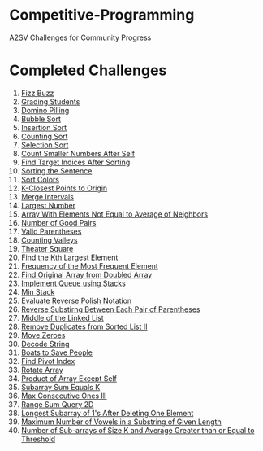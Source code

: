 # Competitive-Programming
A2SV Challenges for Community Progress






# Completed Challenges

1) [Fizz Buzz](https://github.com/CodEZ47/Competitive-Programming/blob/main/Fizz%20Buzz/fizz-buzz.js)
2) [Grading Students](https://github.com/CodEZ47/Competitive-Programming/blob/main/Grading%20Students/grading-students.js)
3) [Domino Pilling](https://github.com/CodEZ47/Competitive-Programming/blob/main/Domino%20Piling/domino_piling.cpp)
4) [Bubble Sort](https://github.com/CodEZ47/Competitive-Programming/blob/main/Bubble%20Sort/bubble-sort.js)
5) [Insertion Sort](https://github.com/CodEZ47/Competitive-Programming/blob/main/Insertion%20Sort/insertion-sort.js)
6) [Counting Sort](https://github.com/CodEZ47/Competitive-Programming/blob/main/Counting%20Sort/counting-sort.js)
7) [Selection Sort](https://github.com/CodEZ47/Competitive-Programming/blob/main/Selection%20Sort/selection-sort.js)
8) [Count Smaller Numbers After Self](https://github.com/CodEZ47/Competitive-Programming/blob/main/Count%20Smaller%20Numbers%20After%20Self/CSNAS.js)
9) [Find Target Indices After Sorting](https://github.com/CodEZ47/Competitive-Programming/blob/main/Find%20Target%20Indices%20After%20Sorting/FTIAS.js)
10) [Sorting the Sentence](https://github.com/CodEZ47/Competitive-Programming/blob/main/Sorting%20the%20Sentence/sos.js)
11) [Sort Colors](https://github.com/CodEZ47/Competitive-Programming/blob/main/Sort%20Colors/sort-colors.js)
12) [K-Closest Points to Origin](https://github.com/CodEZ47/Competitive-Programming/blob/main/K%20Closest%20Points%20to%20Origin/KCPO.js)
13) [Merge Intervals](https://github.com/CodEZ47/Competitive-Programming/blob/main/Merge%20Intervals/merge-intervals.js)
14) [Largest Number](https://github.com/CodEZ47/Competitive-Programming/blob/main/Largest%20Number/largest-number.js)
15) [Array With Elements Not Equal to Average of Neighbors](https://github.com/CodEZ47/Competitive-Programming/blob/main/Array%20With%20Elements%20Not%20Equal%20to%20Average%20of%20Neighbors/AWENEAN.js)
16) [Number of Good Pairs](https://github.com/CodEZ47/Competitive-Programming/blob/main/Number%20of%20Good%20Pairs/NoGP.js)
17) [Valid Parentheses](https://github.com/CodEZ47/Competitive-Programming/blob/main/Valid%20Parentheses/valid-parentheses.js)
18) [Counting Valleys](https://github.com/CodEZ47/Competitive-Programming/blob/main/Counting%20Valleys/counting-valleys.js)
19) [Theater Square](https://github.com/CodEZ47/Competitive-Programming/blob/main/Theater%20Square/theater-square.js)
20) [Find the Kth Largest Element](https://github.com/CodEZ47/Competitive-Programming/blob/main/Find%20the%20Kth%20Largest%20Element/FtKLE.js)
21) [Frequency of the Most Frequent Element](https://github.com/CodEZ47/Competitive-Programming/blob/main/Frequency%20of%20the%20Most%20Frequent%20Element/FotMFE.js)
22) [Find Original Array from Doubled Array](https://github.com/CodEZ47/Competitive-Programming/blob/main/Find%20Original%20Array%20From%20Doubled%20Array/FOAFDA.js)
23) [Implement Queue using Stacks](https://github.com/CodEZ47/Competitive-Programming/blob/main/Implement%20Queue%20using%20Stacks/implement-queue-using-stacks.Js)
24) [Min Stack](https://github.com/CodEZ47/Competitive-Programming/blob/main/Min%20Stack/min-stack.js)
25) [Evaluate Reverse Polish Notation](https://github.com/CodEZ47/Competitive-Programming/blob/main/Evaluate%20Reverse%20Polish%20Notation/ERPN.js)
26) [Reverse Substirng Between Each Pair of Parentheses](https://github.com/CodEZ47/Competitive-Programming/blob/main/Reverse%20Substrings%20Between%20Each%20Pair%20of%20Parentheses/RSBEPoP.js)
27) [Middle of the Linked List](https://github.com/CodEZ47/Competitive-Programming/blob/main/Middle%20of%20the%20Linked%20List/MotLL.js)
28) [Remove Duplicates from Sorted List II](https://github.com/CodEZ47/Competitive-Programming/blob/main/Remove%20Duplicates%20from%20Sorted%20List%20II/RDfSL2.js)
29) [Move Zeroes](https://github.com/CodEZ47/Competitive-Programming/blob/main/Move%20Zeroes/move-zeros.js)
30) [Decode String](https://github.com/CodEZ47/Competitive-Programming/blob/main/Decode%20String/decode-string.js)
31) [Boats to Save People](https://github.com/CodEZ47/Competitive-Programming/blob/main/Boats%20to%20Save%20People/BtSP.js)
32) [Find Pivot Index](https://github.com/CodEZ47/Competitive-Programming/blob/main/Find%20Pivot%20Index/find-pivot-index.js)
33) [Rotate Array](https://github.com/CodEZ47/Competitive-Programming/blob/main/Rotate%20Array/rotate-array.js)
34) [Product of Array Except Self](https://github.com/CodEZ47/Competitive-Programming/blob/main/Product%20of%20Array%20Except%20Self/PoAES.js)
35) [Subarray Sum Equals K](https://github.com/CodEZ47/Competitive-Programming/blob/main/Subarray%20Sum%20Equals%20K/SSEK.js)
36) [Max Consecutive Ones III](https://github.com/CodEZ47/Competitive-Programming/blob/main/Max%20Consecutive%20Ones%20III/MCOIII.js)
37) [Range Sum Query 2D](https://github.com/CodEZ47/Competitive-Programming/blob/main/Range%20Sum%20Query%202D/RSQ2D.js)
38) [Longest Subarray of 1's After Deleting One Element](https://github.com/CodEZ47/Competitive-Programming/blob/main/Longest%20Subarray%20of%201's%20After%20Deleting%20One%20Element/LSoADOE.js)
39) [Maximum Number of Vowels in a Substring of Given Length](https://github.com/CodEZ47/Competitive-Programming/blob/main/Maximum%20Number%20of%20Vowels%20in%20a%20Substring%20of%20Given%20Length/MNoViaSoGL.js)
40) [Number of Sub-arrays of Size K and Average Greater than or Equal to Threshold](https://github.com/CodEZ47/Competitive-Programming/blob/main/Number%20of%20Sub-arrays%20of%20Size%20K%20and%20Average%20Greater%20than%20or%20Equal%20to%20Threshold/NoSoSkaAGtoEtT.js)
